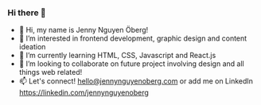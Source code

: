 ### Hi there 👋

* 👋 Hi, my name is Jenny Nguyen Öberg!
* 👀 I’m interested in frontend development, graphic design and content ideation
* 🌱 I’m currently learning HTML, CSS, Javascript and React.js
* 💞️ I’m looking to collaborate on future project involving design and all things web related!
* 📫 Let's connect! hello@jennynguyenoberg.com or add me on LinkedIn https://linkedin.com/jennynguyenoberg

<!--
**jennynguyenoberg/jennynguyenoberg** is a ✨ _special_ ✨ repository because its `README.md` (this file) appears on your GitHub profile.

Here are some ideas to get you started:

- 🔭 I’m currently working on ...
- 🌱 I’m currently learning ...
- 👯 I’m looking to collaborate on ...
- 🤔 I’m looking for help with ...
- 💬 Ask me about ...
- 📫 How to reach me: ...
- 😄 Pronouns: ...
- ⚡ Fun fact: ...
-->
